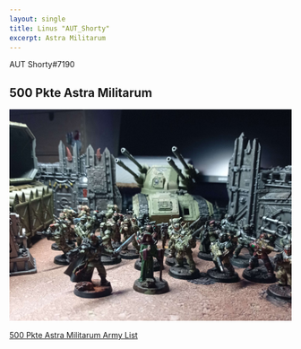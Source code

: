 ```yaml
---
layout: single
title: Linus "AUT_Shorty"
excerpt: Astra Militarum
---
```


AUT Shorty#7190

## 500 Pkte Astra Militarum

![500 Pkte Astra Militarum](../assets/images/500_autshorty_1.jpg)

<a href="../assets/armylists/500_autshorty.txt" download>500 Pkte Astra Militarum Army List</a>